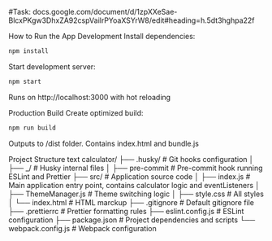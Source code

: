 #Task: 
docs.google.com/document/d/1zpXXeSae-BlcxPKgw3DhxZA92cspVailrPYoaXSYrW8/edit#heading=h.5dt3hghpa22f

How to Run the App
Development
Install dependencies:

```bash
npm install
```
Start development server:

```bash
npm start
```
Runs on http://localhost:3000 with hot reloading

Production Build
Create optimized build:

```bash
npm run build
```
Outputs to /dist folder. Contains index.html and bundle.js

Project Structure
text
calculator/
├── .husky/                # Git hooks configuration
│   ├── _/                 # Husky internal files
│   ├── pre-commit         # Pre-commit hook running ESLint and Prettier
├── src/                   # Application source code
│   ├── index.js           # Main application entry point, contains calculator logic and eventListeners
│   ├── ThemeManager.js    # Theme switching logic
│   ├── style.css          # All styles
│   └── index.html         # HTML marckup
├── .gitignore             # Default gitignore file
├── .prettierrc            # Prettier formatting rules
├── eslint.config.js       # ESLint configuration
├── package.json           # Project dependencies and scripts
└── webpack.config.js      # Webpack configuration
